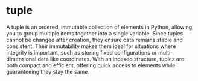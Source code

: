# tuple
A tuple is an ordered, immutable collection of elements in Python, allowing you to group multiple items together into a single variable. Since tuples cannot be changed after creation, they ensure data remains stable and consistent. Their immutability makes them ideal for situations where integrity is important, such as storing fixed configurations or multi-dimensional data like coordinates. With an indexed structure, tuples are both compact and efficient, offering quick access to elements while guaranteeing they stay the same. 